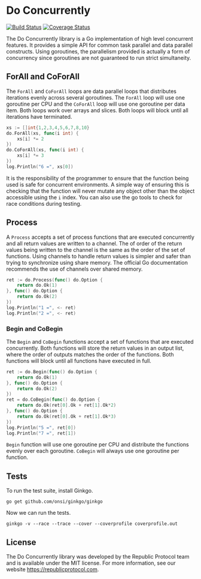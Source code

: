 # Do Concurrently

[![Build Status](https://travis-ci.org/republicprotocol/go-do.svg?branch=master)](https://travis-ci.org/republicprotocol/go-do)
[![Coverage Status](https://coveralls.io/repos/github/republicprotocol/go-do/badge.svg?branch=master)](https://coveralls.io/github/republicprotocol/go-do?branch=master)

The Do Concurrently library is a Go implementation of high level concurrent features. It provides a simple API for common task parallel and data parallel constructs. Using goroutines, the parallelism provided is actually a form of concurrency since goroutines are not guaranteed to run strict simultaneity.

## ForAll and CoForAll

The `ForAll` and `CoForAll` loops are data parallel loops that distributes iterations evenly across several goroutines. The `ForAll` loop will use one goroutine per CPU and the `CoForAll` loop will use one goroutine per data item. Both loops work over arrays and slices. Both loops will block until all iterations have terminated.

```go
xs := []int{1,2,3,4,5,6,7,8,10}
do.ForAll(xs, func(i int) {
    xs[i] *= 2
})
do.CoForAll(xs, func(i int) {
    xs[i] *= 3
})
log.Println("6 =", xs[0])
```

It is the responsibility of the programmer to ensure that the function being used is safe for concurrent environments. A simple way of ensuring this is checking that the function will never mutate any object other than the object accessible using the `i` index. You can also use the go tools to check for race conditions during testing.

## Process

A `Process` accepts a set of process functions that are executed concurrently and all return values are written to a channel. The of order of the return values being written to the channel is the same as the order of the set of functions. Using channels to handle return values is simpler and safer than trying to synchronize using share memory. The official Go documentation recommends the use of channels over shared memory.

```go
ret := do.Process(func() do.Option {
    return do.Ok(1)
}, func() do.Option {
    return do.Ok(2)
})
log.Println("1 =", <- ret)
log.Println("2 =", <- ret)
```

### Begin and CoBegin

The `Begin` and `CoBegin` functions accept a set of functions that are executed concurrently. Both functions will store the return values in an output list, where the order of outputs matches the order of the functions. Both functions will block until all functions have executed in full.

```go
ret := do.Begin(func() do.Option {
    return do.Ok(1)
}, func() do.Option {
    return do.Ok(2)
})
ret = do.CoBegin(func() do.Option {
    return do.Ok(ret[0].Ok + ret[1].Ok*2)
}, func() do.Option {
    return do.Ok(ret[0].Ok + ret[1].Ok*3)
})
log.Println("5 =", ret[0])
log.Println("7 =", ret[1])
```

`Begin` function will use one goroutine per CPU and distribute the functions evenly over each goroutine. `CoBegin` will always use one goroutine per function.

## Tests

To run the test suite, install Ginkgo.

```
go get github.com/onsi/ginkgo/ginkgo
```

Now we can run the tests.

```
ginkgo -v --race --trace --cover --coverprofile coverprofile.out
```

## License

The Do Concurrently library was developed by the Republic Protocol team and is available under the MIT license. For more information, see our website https://republicprotocol.com.